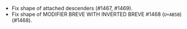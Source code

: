 * Fix shape of attached descenders (#1467, #1469).
* Fix shape of MODIFIER BREVE WITH INVERTED BREVE #1468 (`U+AB5B`) (#1468).